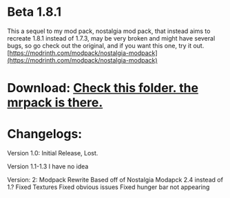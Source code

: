 # Beta 1.8.1
This a sequel to my mod pack, nostalgia mod pack, that instead aims to recreate 1.8.1 instead of 1.7.3, may be very broken and might have several bugs, so go check out the original, and if you want this one, try it out.
[https://modrinth.com/modpack/nostalgia-modpack](https://modrinth.com/modpack/nostalgia-modpack)

# Download: [Check this folder. the mrpack is there.](https://github.com/arc360alt/arcsmodpacks/tree/main/Beta%201.8.1)

# Changelogs:

Version 1.0:
Initial Release, Lost.

Version 1.1-1.3
I have no idea

Version: 2:
Modpack Rewrite
Based off of Nostalgia Modapck 2.4 instead of 1.?
Fixed Textures
Fixed obvious issues
Fixed hunger bar not appearing
